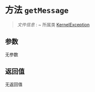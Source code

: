 # 方法 `getMessage`

> *文件信息* : ~
> 所属类 [KernelException](../KernelException.md)




## 参数


无参数


## 返回值

无返回值
